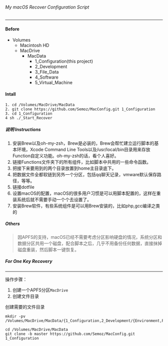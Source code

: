 ###### My macOS Recover Configuration Script
---

#### Before

- Volumes
  - Macintosh HD
  - MacDrive
    - MacData
      - 1_Configuration(this project)
      - 2_Development
      - 3_File_Data
      - 4_Software
      - 5_Virtual_Machine


#### Intall
```
1. cd /Volumes/MacDrive/MacData
2. git clone https://github.com/Semoz/MacConfig.git 1_Configuration
3. cd 1_Configuration
4 sh ./_Start_Recover
```
##### 说明 Instructions

1. 安装Brew以及oh-my-zsh，Brew是必装的，Brew会帮忙建立运行脚本的基本环境，Xcode Command Line Tools以及/usr/local/bin目录用来存放Function自定义功能。oh-my-zsh的话，看个人喜好。
2. 链接Functions文件夹下的所有组件，比如脚本中共用的一些命令函数。
3. 把接下来要用到的两个目录放置到home主目录底下。
4. 把数据文件全都软链到另外一个分区，包括qq聊天记录，vmware默认保存路径，等等。
5. 链接dotfile
6. 设置macOS的配置，macOS的很多用户习惯是可以用脚本配置的，这样在重装系统后就不需要手动一个个去设置了。
7. 安装Brew软件，有些系统组件是可以用Brew安装的，比如php,gcc编译之类的

##### Others

>因APFS的支持，macOS已经不需要考虑分区影响硬盘的情况，系统分区和数据分区共用一个磁盘，配合脚本之后，几乎不用备份任何数据，直接抹掉磁盘重装，然后脚本一键恢复。

##### For One Key Recovery



---

操作步骤：

1. 创建一个APFS分区`MacDrive`
2. 创建文件目录



创建需要的文件目录
```
mkdir -pv /Volumes/MacDrive/MacData/{1_Configuration,2_Development/{Environment,Project/{GitHub,GitLab},Workspace/{eclipse,vscode}},3_FileData/{AppData,CloudDrive,Downloads,Music,Pictures},4_Software/{Applications/{Apple,Browser,Developer,File,Graphics,SNS,Tools},DMG},5_VirtualMachine/{VMware/{macOS,Windows},Software/Windows}}
```

```
cd /Volumes/MacDrive/MacData
git clone -b master https://github.com/Semoz/MacConfig.git 1_Configuration
```











